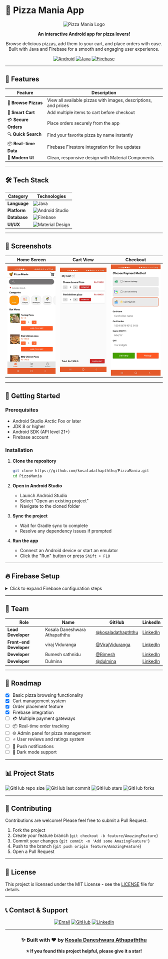 # 🍕 Pizza Mania App

<div align="center">

![Pizza Mania Logo](https://img.shields.io/badge/Pizza-Mania-FF6B35?style=for-the-badge&logo=android&logoColor=white)

**An interactive Android app for pizza lovers!** 

Browse delicious pizzas, add them to your cart, and place orders with ease. Built with Java and Firebase for a smooth and engaging user experience.

[![Android](https://img.shields.io/badge/Android-3DDC84?style=for-the-badge&logo=android&logoColor=white)](https://developer.android.com/)
[![Java](https://img.shields.io/badge/Java-ED8B00?style=for-the-badge&logo=java&logoColor=white)](https://www.java.com/)
[![Firebase](https://img.shields.io/badge/Firebase-FFCA28?style=for-the-badge&logo=firebase&logoColor=black)](https://firebase.google.com/)

</div>

---

## 📌 Features

| Feature | Description |
|---------|-------------|
| 🍕 **Browse Pizzas** | View all available pizzas with images, descriptions, and prices |
| 🛒 **Smart Cart** | Add multiple items to cart before checkout |
| 💳 **Secure Orders** | Place orders securely from the app |
| 🔍 **Quick Search** | Find your favorite pizza by name instantly |
| 📦 **Real-time Data** | Firebase Firestore integration for live updates |
| 📱 **Modern UI** | Clean, responsive design with Material Components |

---

## 🛠 Tech Stack

<div align="center">

| Category | Technologies |
|----------|-------------|
| **Language** | ![Java](https://img.shields.io/badge/Java-ED8B00?style=flat-square&logo=java&logoColor=white) |
| **Platform** | ![Android Studio](https://img.shields.io/badge/Android_Studio-3DDC84?style=flat-square&logo=android-studio&logoColor=white) |
| **Database** | ![Firebase](https://img.shields.io/badge/Firebase_Firestore-FFCA28?style=flat-square&logo=firebase&logoColor=black) |
| **UI/UX** | ![Material Design](https://img.shields.io/badge/Material_Design-757575?style=flat-square&logo=material-design&logoColor=white) |

</div>

---

## 🎨 Screenshots

<div align="center">

| Home Screen | Cart View | Checkout |
|:-----------:|:---------:|:--------:|
| <img src="screenshots/WhatsApp Image 2025-09-16 at 13.18.29_5f0fe644.jpg" width="200" alt="Home Screen"/> | <img src="screenshots/WhatsApp Image 2025-09-16 at 13.09.52_335d8022.jpg" width="200" alt="Cart View"/> | <img src="screenshots/WhatsApp Image 2025-09-16 at 13.09.51_82a9fe64.jpg" width="200" alt="Checkout"/> |



</div>

---

## 🚀 Getting Started

### Prerequisites
- Android Studio Arctic Fox or later
- JDK 8 or higher
- Android SDK (API level 21+)
- Firebase account

### Installation

1. **Clone the repository**
   ```bash
   git clone https://github.com/kosaladathapththu/PizzaMania.git
   cd PizzaMania
   ```

2. **Open in Android Studio**
   - Launch Android Studio
   - Select "Open an existing project"
   - Navigate to the cloned folder

3. **Sync the project**
   - Wait for Gradle sync to complete
   - Resolve any dependency issues if prompted

4. **Run the app**
   - Connect an Android device or start an emulator
   - Click the "Run" button or press `Shift + F10`

---

## 🔥 Firebase Setup

<details>
<summary>Click to expand Firebase configuration steps</summary>

### Step 1: Create Firebase Project
1. Go to [Firebase Console](https://console.firebase.google.com/)
2. Click "Create a project"
3. Follow the setup wizard

### Step 2: Add Android App
1. Click "Add app" and select Android
2. Enter your package name: `com.yourpackage.pizzamania`
3. Download `google-services.json`

### Step 3: Configure Project
1. Place `google-services.json` in the `app/` directory
2. Enable Firestore Database
3. Set up Authentication (if required)

### Step 4: Database Structure
```json
{
  "pizzas": {
    "pizza_id": {
      "name": "Margherita",
      "price": 12.99,
      "description": "Fresh tomatoes, mozzarella, basil",
      "image_url": "https://..."
    }
  }
}
```

</details>

---

## 👥 Team

<div align="center">

| Role | Name | GitHub | LinkedIn |
|------|------|--------|----------|
| **Lead Developer** | Kosala Daneshwara Athapaththu | [@kosaladathapththu](https://github.com/kosaladathapththu) | [LinkedIn](https://www.linkedin.com/in/kosala-d-athapaththu-a453b9248/) |
| **Front-end Developer** | viraj Viduranga | [@VirajViduranga](https://github.com/virajViduranga) | [LinkedIn]((https://www.linkedin.com/in/viraj-viduranga-9b5086344/)) |
| **Developer** | Bumesh sathnidu | [@Bimesh](https://github.com/bimesh637) | [LinkedIn]((https://www.linkedin.com/in/bimesh-sathnidu-1442b0303/)) |
| **Developer** | Dulmina | [@dulmina](https://github.com/) | [LinkedIn](((https://www.linkedin.com/in/dulmina-kulasekara-14042a24a/))) |

</div>

---

## 🎯 Roadmap

- [x] Basic pizza browsing functionality
- [x] Cart management system
- [x] Order placement feature
- [x] Firebase integration
- [ ] 💳 Multiple payment gateways
- [ ] 📦 Real-time order tracking
- [ ] 🌐 Admin panel for pizza management
- [ ] ⭐ User reviews and ratings system
- [ ] 🔔 Push notifications
- [ ] 🎨 Dark mode support

---

## 📊 Project Stats

![GitHub repo size](https://img.shields.io/github/repo-size/kosaladathapththu/PizzaMania?style=flat-square)
![GitHub last commit](https://img.shields.io/github/last-commit/kosaladathapththu/PizzaMania?style=flat-square)
![GitHub stars](https://img.shields.io/github/stars/kosaladathapththu/PizzaMania?style=flat-square)
![GitHub forks](https://img.shields.io/github/forks/kosaladathapththu/PizzaMania?style=flat-square)

---

## 🤝 Contributing

Contributions are welcome! Please feel free to submit a Pull Request.

1. Fork the project
2. Create your feature branch (`git checkout -b feature/AmazingFeature`)
3. Commit your changes (`git commit -m 'Add some AmazingFeature'`)
4. Push to the branch (`git push origin feature/AmazingFeature`)
5. Open a Pull Request

---

## 📄 License

This project is licensed under the MIT License - see the [LICENSE](LICENSE) file for details.

---

## 📞 Contact & Support

<div align="center">

[![Email](https://img.shields.io/badge/Email-kosalaathapaththu1234@gmail.com-D14836?style=for-the-badge&logo=gmail&logoColor=white)](mailto:kosalaathapaththu1234@gmail.com)
[![GitHub](https://img.shields.io/badge/GitHub-kosaladathapththu-181717?style=for-the-badge&logo=github&logoColor=white)](https://github.com/kosaladathapththu)
[![LinkedIn](https://img.shields.io/badge/LinkedIn-Kosala%20Athapaththu-0077B5?style=for-the-badge&logo=linkedin&logoColor=white)](https://www.linkedin.com/in/kosala-d-athapaththu-a453b9248/)

</div>

---

<div align="center">

### ✨ Built with ❤️ by [Kosala Daneshwara Athapaththu](https://github.com/kosaladathapththu)

**⭐ If you found this project helpful, please give it a star!**

</div>
